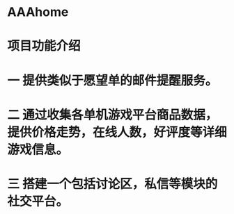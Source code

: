 # AAAhome
# 项目功能介绍
# 一   提供类似于愿望单的邮件提醒服务。
# 二   通过收集各单机游戏平台商品数据，提供价格走势，在线人数，好评度等详细游戏信息。
# 三   搭建一个包括讨论区，私信等模块的社交平台。